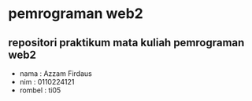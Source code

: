 # pemrograman web2
## repositori praktikum mata kuliah pemrograman web2
- nama : Azzam Firdaus
- nim : 0110224121
- rombel : ti05